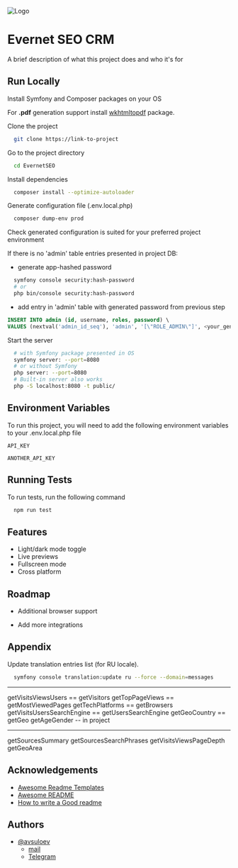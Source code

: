![Logo](https://dev-to-uploads.s3.amazonaws.com/uploads/articles/th5xamgrr6se0x5ro4g6.png)


# Evernet SEO CRM

A brief description of what this project does and who it's for


## Run Locally

Install Symfony and Composer packages on your OS

For __.pdf__ generation support install [wkhtmltopdf](https://wkhtmltopdf.org/) package.

Clone the project

```bash
  git clone https://link-to-project
```

Go to the project directory

```bash
  cd EvernetSEO
```

Install dependencies

```bash
  composer install --optimize-autoloader
```

Generate configuration file (.env.local.php)

```bash
  composer dump-env prod
```

Check generated configuration is suited for your preferred project environment

If there is no 'admin' table entries presented in project DB:

- generate app-hashed password

```bash
  symfony console security:hash-password
  # or
  php bin/console security:hash-password
```

- add  entry in 'admin' table with generated password from previous step

```SQL
INSERT INTO admin (id, username, roles, password) \
VALUES (nextval('admin_id_seq'), 'admin', '[\"ROLE_ADMIN\"]', <your_generated_password>);
```

Start the server

```bash
  # with Symfony package presented in OS 
  symfony server: --port=8080
  # or without Symfony
  php server: --port=8080
  # Built-in server also works
  php -S localhost:8080 -t public/
```

## Environment Variables

To run this project, you will need to add the following environment variables to your .env.local.php file

`API_KEY`

`ANOTHER_API_KEY`


## Running Tests

To run tests, run the following command

```bash
  npm run test
```


## Features

- Light/dark mode toggle
- Live previews
- Fullscreen mode
- Cross platform


## Roadmap

- Additional browser support

- Add more integrations


## Appendix

Update translation entries list (for RU locale).

```bash
  symfony console translation:update ru --force --domain=messages
```
____

getVisitsViewsUsers == getVisitors
getTopPageViews == getMostViewedPages
getTechPlatforms == getBrowsers
getVisitsUsersSearchEngine == getUsersSearchEngine
getGeoCountry == getGeo
getAgeGender -- in project
____
getSourcesSummary
getSourcesSearchPhrases
getVisitsViewsPageDepth
getGeoArea


## Acknowledgements

- [Awesome Readme Templates](https://awesomeopensource.com/project/elangosundar/awesome-README-templates)
- [Awesome README](https://github.com/matiassingers/awesome-readme)
- [How to write a Good readme](https://bulldogjob.com/news/449-how-to-write-a-good-readme-for-your-github-project)


## Authors

- [@avsuloev](https://github.com/avsuloev)
    - [mail](mailto:av.suloev@outlook.com)
    - [Telegram](https://t.me/alexanderWebDev)
